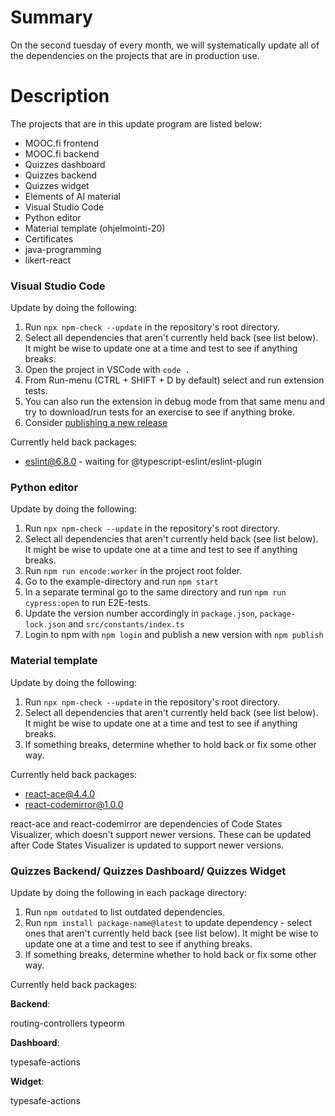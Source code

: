 # Summary
[summary]: #summary

On the second tuesday of every month, we will systematically update all of the dependencies on the projects that are in production use.

# Description
[description]: #description

The projects that are in this update program are listed below:

* MOOC.fi frontend
* MOOC.fi backend
* Quizzes dashboard
* Quizzes backend
* Quizzes widget
* Elements of AI material
* Visual Studio Code
* Python editor
* Material template (ohjelmointi-20)
* Certificates
* java-programming
* likert-react

### Visual Studio Code

Update by doing the following:
1. Run `npx npm-check --update` in the repository's root directory.
2. Select all dependencies that aren't currently held back (see list below). It might be wise to update one at a time and test to see if anything breaks.
3. Open the project in VSCode with `code .`
4. From Run-menu (CTRL + SHIFT + D by default) select and run extension tests.
5. You can also run the extension in debug mode from that same menu and try to download/run tests for an exercise to see if anything broke.
6. Consider [publishing a new release](https://github.com/rage/tmc-vscode-documents#deployment-to-marketplace)

Currently held back packages:
* eslint@6.8.0 - waiting for @typescript-eslint/eslint-plugin

### Python editor

Update by doing the following:
1. Run `npx npm-check --update` in the repository's root directory.
2. Select all dependencies that aren't currently held back (see list below). It might be wise to update one at a time and test to see if anything breaks.
3. Run `npm run encode:worker` in the project root folder.
4. Go to the example-directory and run `npm start`
5. In a separate terminal go to the same directory and run `npm run cypress:open` to run E2E-tests.
6. Update the version number accordingly in `package.json`, `package-lock.json` and `src/constants/index.ts`
7. Login to npm with `npm login` and publish a new version with `npm publish`

### Material template

Update by doing the following:
1. Run `npx npm-check --update` in the repository's root directory.
2. Select all dependencies that aren't currently held back (see list below). It might be wise to update one at a time and test to see if anything breaks.
3. If something breaks, determine whether to hold back or fix some other way.

Currently held back packages:
* react-ace@4.4.0
* react-codemirror@1.0.0

react-ace and react-codemirror are dependencies of Code States Visualizer, which doesn't support newer versions. These can be updated after Code States Visualizer is updated to support newer versions.

### Quizzes Backend/ Quizzes Dashboard/ Quizzes Widget

Update by doing the following in each package directory:
1. Run `npm outdated` to list outdated dependencies.
2. Run `npm install package-name@latest` to update dependency - select ones that aren't currently held back (see list below). It might be wise to update one at a time and test to see if anything breaks.
3. If something breaks, determine whether to hold back or fix some other way.

Currently held back packages:

**Backend**:

routing-controllers
typeorm

**Dashboard**:

typesafe-actions

**Widget**:

typesafe-actions




